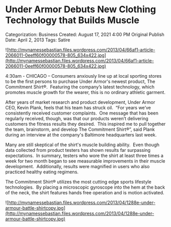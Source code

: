 # Under Armor Debuts New Clothing Technology that Builds Muscle

Categorization: Business
Created: August 17, 2021 4:00 PM
Original Publish Date: April 2, 2013
Tags: Satire

![http://mynamessebastian.files.wordpress.com/2013/04/66af1-article-2066011-0eeff60f00000578-805_634x422.jpg](http://mynamessebastian.files.wordpress.com/2013/04/66af1-article-2066011-0eeff60f00000578-805_634x422.jpg)

4:30am - CHICAGO – Consumers anxiously line up at local sporting stores to be the first persons to purchase Under Armor's newest product, The Commitment Shirt®.  Featuring the company’s latest technology, which promotes muscle growth for the wearer, this is no ordinary athletic garment.

After years of market research and product development, Under Armor CEO, Kevin Plank, feels that his team has struck oil.  “For years we’ve consistently received customer complaints.  One message that has been regularly received, though, was that our products weren’t delivering customers the fitness results they desired.  This inspired me to pull together the team, brainstorm, and develop The Commitment Shirt®”, said Plank during an interview at the company's Baltimore headquarters last week.

Many are still skeptical of the shirt's muscle building ability.  Even though data collected from product testers has shown results far surpassing expectations.  In summary, testers who wore the shirt at least three times a week for two month began to see measurable improvements in their muscle development.  Additionally, results were magnified in users who also practiced healthy eating regimens.

The Commitment Shirt® utilizes the most cutting edge sports lifestyle technologies.  By placing a microscopic gyroscope into the hem at the back of the neck, the shirt features hands free operation and is motion activated.

![http://mynamessebastian.files.wordpress.com/2013/04/1288e-under-armour-battle-shirtcopy.jpg](http://mynamessebastian.files.wordpress.com/2013/04/1288e-under-armour-battle-shirtcopy.jpg)

<!-- /* Font Definitions */ @font-face {font-family:Times; panose-1:2 0 5 0 0 0 0 0 0 0; mso-font-charset:0; mso-generic-font-family:auto; mso-font-pitch:variable; mso-font-signature:3 0 0 0 1 0;} @font-face {font-family:Cambria; panose-1:0 0 0 0 0 0 0 0 0 0; mso-font-alt:"Times New Roman"; mso-font-charset:77; mso-generic-font-family:roman; mso-font-format:other; mso-font-pitch:auto; mso-font-signature:3 0 0 0 1 0;} /* Style Definitions */ p.MsoNormal, li.MsoNormal, div.MsoNormal {mso-style-parent:""; margin:0in; margin-bottom:.0001pt; mso-pagination:widow-orphan; font-size:12.0pt; font-family:"Times New Roman"; mso-ascii-font-family:Cambria; mso-ascii-theme-font:minor-latin; mso-fareast-font-family:Cambria; mso-fareast-theme-font:minor-latin; mso-hansi-font-family:Cambria; mso-hansi-theme-font:minor-latin; mso-bidi-font-family:"Times New Roman"; mso-bidi-theme-font:minor-bidi;} @page Section1 {size:8.5in 11.0in; margin:1.0in 1.25in 1.0in 1.25in; mso-header-margin:.5in; mso-footer-margin:.5in; mso-paper-source:0;} div.Section1 {page:Section1;} With 5 levels of muscle building intensity, the shirt presents a variety of fitness opportunities.  Each level has been given a name by which athletes can reassure themselves of their fitness fortitude.  Intuitively, the higher the level, the more muscle you will be building.  This will help motivate customers to wear the shirt more often

The operations are quite simple.  To turn the shirt "on", simply stand at arms distance from the nearest wall.  Proceed to place hands on the wall and slowly lean forwards before pushing back out, repeating the motion eight to ten times.

[Untitled](Under%20Armor%20Debuts%20New%20Clothing%20Technology%20that%20Bu%20e211ea8112574d01900d0f4ba1cf93be/Untitled%20Database%20aacc9c3c7e1149db97b99fb250614660.csv)

<!-- /* Font Definitions */ @font-face {font-family:Times; panose-1:2 0 5 0 0 0 0 0 0 0; mso-font-charset:0; mso-generic-font-family:auto; mso-font-pitch:variable; mso-font-signature:3 0 0 0 1 0;} @font-face {font-family:Cambria; panose-1:0 0 0 0 0 0 0 0 0 0; mso-font-alt:"Times New Roman"; mso-font-charset:77; mso-generic-font-family:roman; mso-font-format:other; mso-font-pitch:auto; mso-font-signature:3 0 0 0 1 0;} /* Style Definitions */ p.MsoNormal, li.MsoNormal, div.MsoNormal {mso-style-parent:""; margin:0in; margin-bottom:.0001pt; mso-pagination:widow-orphan; font-size:12.0pt; font-family:"Times New Roman"; mso-ascii-font-family:Cambria; mso-ascii-theme-font:minor-latin; mso-fareast-font-family:Cambria; mso-fareast-theme-font:minor-latin; mso-hansi-font-family:Cambria; mso-hansi-theme-font:minor-latin; mso-bidi-font-family:"Times New Roman"; mso-bidi-theme-font:minor-bidi;} @page Section1 {size:8.5in 11.0in; margin:1.0in 1.25in 1.0in 1.25in; mso-header-margin:.5in; mso-footer-margin:.5in; mso-paper-source:0;} div.Section1 {page:Section1;} After the shirt is turned "on", athletes are able to progressively activate the shirts Muscle Building Levels.  For example, the "Animal" level is activated by repeating the same motion necessary to turn on the shirt forty to fifty times, but with both hands and feet on the ground.  In addition, if movement is not detected for 30 seconds the shirt automatically goes into "rest" mode, if it remains in rest mode for an additional 30 seconds it will turn itself "off".  This energy conservation feature makes The Commitment Shirt® the first EPA approved and endorsed athletic garment.

"The possibilities are endless!" Says Anthony Brown, VP of marketing at Under Armor.  "We have now only scratched the surface of what's possible with this new technology.  With the release of The True Commitment Shirt® coming out later this month [a similar shirt designed for athletes with more ambitious fitness goals] we definitely have our hands full.  However, I excitedly anticipate the development of this same technology adapted to running shorts that will burn body fat, as well as a lead core and iron plated sports bracelet that builds arm strength.  The arm bracelets are already ready for production - we are just looking for the perfect slogan to imprint on them."

**Related News Articles:**

- Teenager Sues Nike for Fraud After Buying Air Jordan Shoes Yet Still Not Being Able to Dunk
- 12 Technologies that Will Advance Your Child's Kick-Ball Game
- **** Public School Football Coach Doubts Teams Odds After Seeing Rival Schools New Uniforms